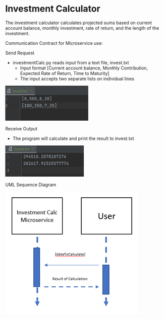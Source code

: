 # Investment Calculator

The investment calculator calculates projected sums based on current account balance, monthly investment, rate of return, and the length of the investment.

Communication Contract for Microservice use:

Send Request
* investmentCalc.py reads input from a text file, invest.txt
  * Input format [Current account balance, Monthly Contribution, Expected Rate of Return, Time to Maturity]
  * The input accepts two separate lists on individual lines

![investment input](./images/inv_input.png)

Receive Output
* The program will calculate and print the result to invest.txt

![investment_result](./images/inv_result.png)

UML Sequence Diagram

![uml image](./images/uml.png)